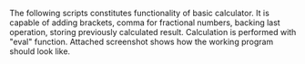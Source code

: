The following scripts constitutes functionality of basic calculator. It is capable of adding brackets, comma for fractional numbers, backing last operation, storing previously calculated result. Calculation is performed with "eval" function. Attached screenshot shows how the working program should look like.